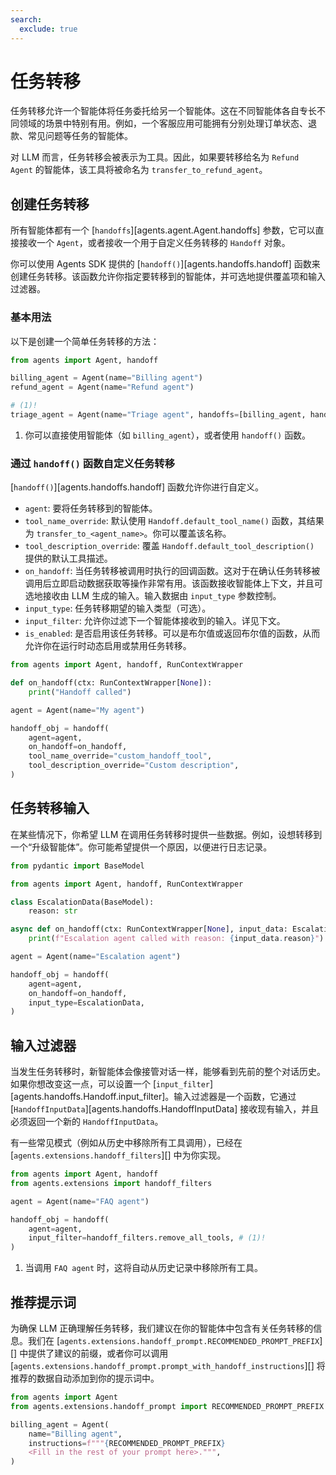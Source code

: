 ```yaml
---
search:
  exclude: true
---
```

# 任务转移

任务转移允许一个智能体将任务委托给另一个智能体。这在不同智能体各自专长不同领域的场景中特别有用。例如，一个客服应用可能拥有分别处理订单状态、退款、常见问题等任务的智能体。

对 LLM 而言，任务转移会被表示为工具。因此，如果要转移给名为 `Refund Agent` 的智能体，该工具将被命名为 `transfer_to_refund_agent`。

## 创建任务转移

所有智能体都有一个 [`handoffs`][agents.agent.Agent.handoffs] 参数，它可以直接接收一个 `Agent`，或者接收一个用于自定义任务转移的 `Handoff` 对象。

你可以使用 Agents SDK 提供的 [`handoff()`][agents.handoffs.handoff] 函数来创建任务转移。该函数允许你指定要转移到的智能体，并可选地提供覆盖项和输入过滤器。

### 基本用法

以下是创建一个简单任务转移的方法：

```python
from agents import Agent, handoff

billing_agent = Agent(name="Billing agent")
refund_agent = Agent(name="Refund agent")

# (1)!
triage_agent = Agent(name="Triage agent", handoffs=[billing_agent, handoff(refund_agent)])
```

1. 你可以直接使用智能体（如 `billing_agent`），或者使用 `handoff()` 函数。

### 通过 `handoff()` 函数自定义任务转移

[`handoff()`][agents.handoffs.handoff] 函数允许你进行自定义。

- `agent`: 要将任务转移到的智能体。
- `tool_name_override`: 默认使用 `Handoff.default_tool_name()` 函数，其结果为 `transfer_to_<agent_name>`。你可以覆盖该名称。
- `tool_description_override`: 覆盖 `Handoff.default_tool_description()` 提供的默认工具描述。
- `on_handoff`: 当任务转移被调用时执行的回调函数。这对于在确认任务转移被调用后立即启动数据获取等操作非常有用。该函数接收智能体上下文，并且可选地接收由 LLM 生成的输入。输入数据由 `input_type` 参数控制。
- `input_type`: 任务转移期望的输入类型（可选）。
- `input_filter`: 允许你过滤下一个智能体接收到的输入。详见下文。
- `is_enabled`: 是否启用该任务转移。可以是布尔值或返回布尔值的函数，从而允许你在运行时动态启用或禁用任务转移。

```python
from agents import Agent, handoff, RunContextWrapper

def on_handoff(ctx: RunContextWrapper[None]):
    print("Handoff called")

agent = Agent(name="My agent")

handoff_obj = handoff(
    agent=agent,
    on_handoff=on_handoff,
    tool_name_override="custom_handoff_tool",
    tool_description_override="Custom description",
)
```

## 任务转移输入

在某些情况下，你希望 LLM 在调用任务转移时提供一些数据。例如，设想转移到一个“升级智能体”。你可能希望提供一个原因，以便进行日志记录。

```python
from pydantic import BaseModel

from agents import Agent, handoff, RunContextWrapper

class EscalationData(BaseModel):
    reason: str

async def on_handoff(ctx: RunContextWrapper[None], input_data: EscalationData):
    print(f"Escalation agent called with reason: {input_data.reason}")

agent = Agent(name="Escalation agent")

handoff_obj = handoff(
    agent=agent,
    on_handoff=on_handoff,
    input_type=EscalationData,
)
```

## 输入过滤器

当发生任务转移时，新智能体会像接管对话一样，能够看到先前的整个对话历史。如果你想改变这一点，可以设置一个 [`input_filter`][agents.handoffs.Handoff.input_filter]。输入过滤器是一个函数，它通过 [`HandoffInputData`][agents.handoffs.HandoffInputData] 接收现有输入，并且必须返回一个新的 `HandoffInputData`。

有一些常见模式（例如从历史中移除所有工具调用），已经在 [`agents.extensions.handoff_filters`][] 中为你实现。

```python
from agents import Agent, handoff
from agents.extensions import handoff_filters

agent = Agent(name="FAQ agent")

handoff_obj = handoff(
    agent=agent,
    input_filter=handoff_filters.remove_all_tools, # (1)!
)
```

1. 当调用 `FAQ agent` 时，这将自动从历史记录中移除所有工具。

## 推荐提示词

为确保 LLM 正确理解任务转移，我们建议在你的智能体中包含有关任务转移的信息。我们在 [`agents.extensions.handoff_prompt.RECOMMENDED_PROMPT_PREFIX`][] 中提供了建议的前缀，或者你可以调用 [`agents.extensions.handoff_prompt.prompt_with_handoff_instructions`][] 将推荐的数据自动添加到你的提示词中。

```python
from agents import Agent
from agents.extensions.handoff_prompt import RECOMMENDED_PROMPT_PREFIX

billing_agent = Agent(
    name="Billing agent",
    instructions=f"""{RECOMMENDED_PROMPT_PREFIX}
    <Fill in the rest of your prompt here>.""",
)
```